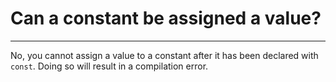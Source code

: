 # Can a constant be assigned a value?

---

No, you cannot assign a value to a constant after it has been declared with `const`. Doing so will result in a compilation error.
